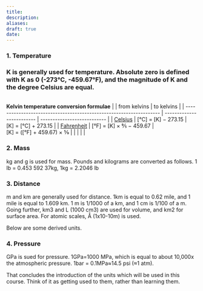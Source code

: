 ```yaml
---
title: 
description: 
aliases: 
draft: true
date:
---
```

### 1. Temperature

### K is generally used for temperature. Absolute zero is defined with K as 0 (-273°C, -459.67°F), and the magnitude of K and the degree Celsius are equal. 
|   |   |   |
|---|---|---|
**Kelvin temperature conversion formulae**
|                                                                     | from kelvins              | to kelvins                  |
| ------------------------------------------------------------------- | ------------------------- | --------------------------- |
| [Celsius](https://en.wikipedia.org/wiki/Celsius "Celsius")          | [°C] = [K] − 273.15       | [K] = [°C] + 273.15         |
| [Fahrenheit](https://en.wikipedia.org/wiki/Fahrenheit "Fahrenheit") | [°F] = [K] × 9⁄5 − 459.67 | [K] = ([°F] + 459.67) × 5⁄9 |
|                                                                     |                           |                             |

### 2. Mass

kg and g is used for mass. Pounds and kilograms are converted as follows. 1 lb = 0.453 592 37kg, 1kg = 2.2046 lb

### 3. Distance

m and km are generally used for distance. 1km is equal to 0.62 mile, and 1 mile is equal to 1.609 km. 1 m is 1/1000 of a km, and 1 cm is 1/100 of a m. Going further, km3 and L (1000 cm3) are used for volume, and km2 for surface area. For atomic scales, Å (1x10-10m) is used.

Below are some derived units.

### 4. Pressure

GPa is sued for pressure. 1GPa=1000 MPa, which is equal to about 10,000x the atmospheric pressure. 1bar = 0.1MPa≈14.5 psi (≈1 atm).

That concludes the introduction of the units which will be used in this course. Think of it as getting used to them, rather than learning them.